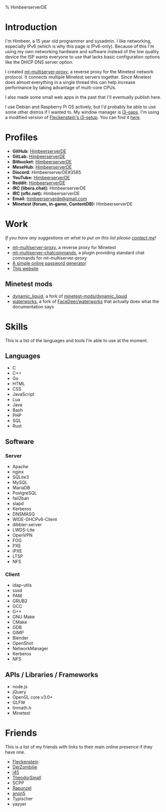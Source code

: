 % HimbeerserverDE

# Introduction
I'm Himbeer, a 15 year old programmer and sysadmin. I like networking, especially IPv6
(which is why this page is IPv6-only). Because of this I'm using my own
networking hardware and software instead of the low quality device
the ISP wants everyone to use that lacks basic configuration options
like the DHCP DNS server option.

I created [mt-multiserver-proxy](/cgi-bin/work.lua?project=minetestproxy),
a reverse proxy for the Minetest network protocol. It connects multiple
Minetest servers together. Since Minetest does almost everything in a single
thread this can help increase performance by taking advantage of multi-core
CPUs.

I also made some small web apps in the past that I'll eventually publish here.

I use Debian and Raspberry Pi OS actively, but I'd probably be able to use some
other distros if I wanted to. My window manager is
[i3-gaps](https://github.com/Airblader/i3).
I'm using a modified version of
[Fleckenstein's i3-setup](https://github.com/EliasFleckenstein03/i3-setup).
You can find it [here](https://github.com/HimbeerserverDE/i3-setup).

# Profiles
* **GitHub:** [HimbeerserverDE](https://github.com/HimbeerserverDE)
* **GitLab:** [HimbeerserverDE](https://gitlab.com/HimbeerserverDE)
* **Bitbucket:** [HimbeerserverDE](https://bitbucket.org/HimbeerserverDE)
* **MeseHub:** [HimbeerserverDE](https://git.minetest.land/HimbeerserverDE)
* **Discord:** HimbeerserverDE#3585
* **YouTube:** [HimbeerserverDE](https://www.youtube.com/channel/UCRuSC9WNapuA4Gm-kU_gjGA)
* **Reddit:** [HimbeerserverDE](https://reddit.com/user/HimbeerserverDE)
* **IRC (libera.chat):** HimbeerserverDE
* **IRC (oftc.net):** HimbeerserverDE
* **Email:** himbeerserverde@gmail.com
* **Minetest (forum, in-game, ContentDB):** HimbeerserverDE

# Work
_If you have any suggestions on what to put on this list please
[contact me](#profiles)!_

* [mt-multiserver-proxy](/cgi-bin/work.lua?project=minetestproxy), a reverse
proxy for Minetest
* [mt-multiserver-chatcommands](/cgi-bin/work.lua?project=minetestproxy#commands),
a plugin providing standard chat commands for mt-multiserver-proxy
* [A simple online password generator](/cgi-bin/password_generator.lua)
* [This website](/cgi-bin/work.lua?project=www3)

## Minetest mods
* [dynamic_liquid](/cgi-bin/work.lua?project=dynamicliquid), a fork of
[minetest-mods/dynamic_liquid](https://github.com/minetest-mods/dynamic_liquid)
* [waterworks](/cgi-bin/work.lua?project=waterworks), a fork of
[FaceDeer/waterworks](https://github.com/FaceDeer/waterworks) that actually
does what the documentation says

# Skills
This is a list of the languages and tools I'm able to use at the moment.

## Languages
* C
* C++
* Go
* HTML
* CSS
* JavaScript
* Lua
* Java
* Bash
* PHP
* SQL
* Rust

## Software

### Server
* Apache
* nginx
* SQLite3
* MySQL
* MariaDB
* PostgreSQL
* fail2ban
* slapd
* Kerberos
* DNSMASQ
* WIDE-DHCPv6-Client
* dibbler-server
* LWDS-Lite
* OpenVPN
* FOG
* PXE
* iPXE
* LTSP
* NFS

### Client
* ldap-utils
* sssd
* PAM
* GRUB2
* GCC
* G++
* GNU Make
* CMake
* GDB
* GIMP
* Blender
* OpenShot
* NetworkManager
* Kerberos
* NFS

## APIs / Libraries / Frameworks
* node.js
* jQuery
* OpenGL core v3.0+
* GLFW
* linmath.h
* Minetest

# Friends
This is a list of my friends with links to their main online presence
if they have one.

* [Fleckenstein](https://fleckenstein.elidragon.com)
* [DerZombiiie](https://derzombiiie.com)
* [j45](https://j1233.minetest.land)
* [TheodorSmall](https://github.com/TheodorSmall)
* SCPP
* [Rapunzel](https://github.com/RapunzelE)
* [anon5](https://github.com/anon55555)
* Typischer
* yayyer

